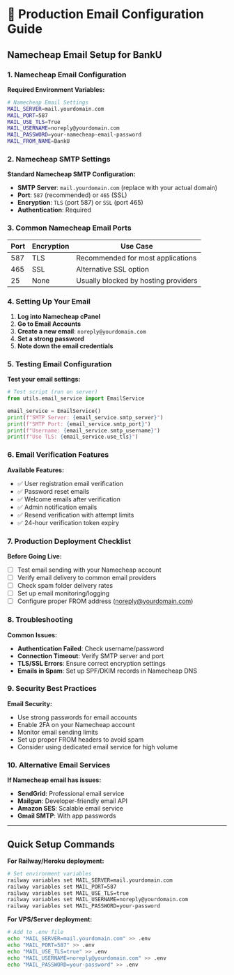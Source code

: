# 📧 Production Email Configuration Guide

## Namecheap Email Setup for BankU

### 1. Namecheap Email Configuration

**Required Environment Variables:**
```bash
# Namecheap Email Settings
MAIL_SERVER=mail.yourdomain.com
MAIL_PORT=587
MAIL_USE_TLS=True
MAIL_USERNAME=noreply@yourdomain.com
MAIL_PASSWORD=your-namecheap-email-password
MAIL_FROM_NAME=BankU
```

### 2. Namecheap SMTP Settings

**Standard Namecheap SMTP Configuration:**
- **SMTP Server**: `mail.yourdomain.com` (replace with your actual domain)
- **Port**: `587` (recommended) or `465` (SSL)
- **Encryption**: `TLS` (port 587) or `SSL` (port 465)
- **Authentication**: Required

### 3. Common Namecheap Email Ports

| Port | Encryption | Use Case |
|------|------------|----------|
| 587  | TLS        | Recommended for most applications |
| 465  | SSL        | Alternative SSL option |
| 25   | None       | Usually blocked by hosting providers |

### 4. Setting Up Your Email

1. **Log into Namecheap cPanel**
2. **Go to Email Accounts**
3. **Create a new email**: `noreply@yourdomain.com`
4. **Set a strong password**
5. **Note down the email credentials**

### 5. Testing Email Configuration

**Test your email settings:**
```python
# Test script (run on server)
from utils.email_service import EmailService

email_service = EmailService()
print(f"SMTP Server: {email_service.smtp_server}")
print(f"SMTP Port: {email_service.smtp_port}")
print(f"Username: {email_service.smtp_username}")
print(f"Use TLS: {email_service.use_tls}")
```

### 6. Email Verification Features

**Available Features:**
- ✅ User registration email verification
- ✅ Password reset emails
- ✅ Welcome emails after verification
- ✅ Admin notification emails
- ✅ Resend verification with attempt limits
- ✅ 24-hour verification token expiry

### 7. Production Deployment Checklist

**Before Going Live:**
- [ ] Test email sending with your Namecheap account
- [ ] Verify email delivery to common email providers
- [ ] Check spam folder delivery rates
- [ ] Set up email monitoring/logging
- [ ] Configure proper FROM address (noreply@yourdomain.com)

### 8. Troubleshooting

**Common Issues:**
- **Authentication Failed**: Check username/password
- **Connection Timeout**: Verify SMTP server and port
- **TLS/SSL Errors**: Ensure correct encryption settings
- **Emails in Spam**: Set up SPF/DKIM records in Namecheap DNS

### 9. Security Best Practices

**Email Security:**
- Use strong passwords for email accounts
- Enable 2FA on your Namecheap account
- Monitor email sending limits
- Set up proper FROM headers to avoid spam
- Consider using dedicated email service for high volume

### 10. Alternative Email Services

**If Namecheap email has issues:**
- **SendGrid**: Professional email service
- **Mailgun**: Developer-friendly email API
- **Amazon SES**: Scalable email service
- **Gmail SMTP**: With app passwords

---

## Quick Setup Commands

**For Railway/Heroku deployment:**
```bash
# Set environment variables
railway variables set MAIL_SERVER=mail.yourdomain.com
railway variables set MAIL_PORT=587
railway variables set MAIL_USE_TLS=true
railway variables set MAIL_USERNAME=noreply@yourdomain.com
railway variables set MAIL_PASSWORD=your-password
```

**For VPS/Server deployment:**
```bash
# Add to .env file
echo "MAIL_SERVER=mail.yourdomain.com" >> .env
echo "MAIL_PORT=587" >> .env
echo "MAIL_USE_TLS=true" >> .env
echo "MAIL_USERNAME=noreply@yourdomain.com" >> .env
echo "MAIL_PASSWORD=your-password" >> .env
```
